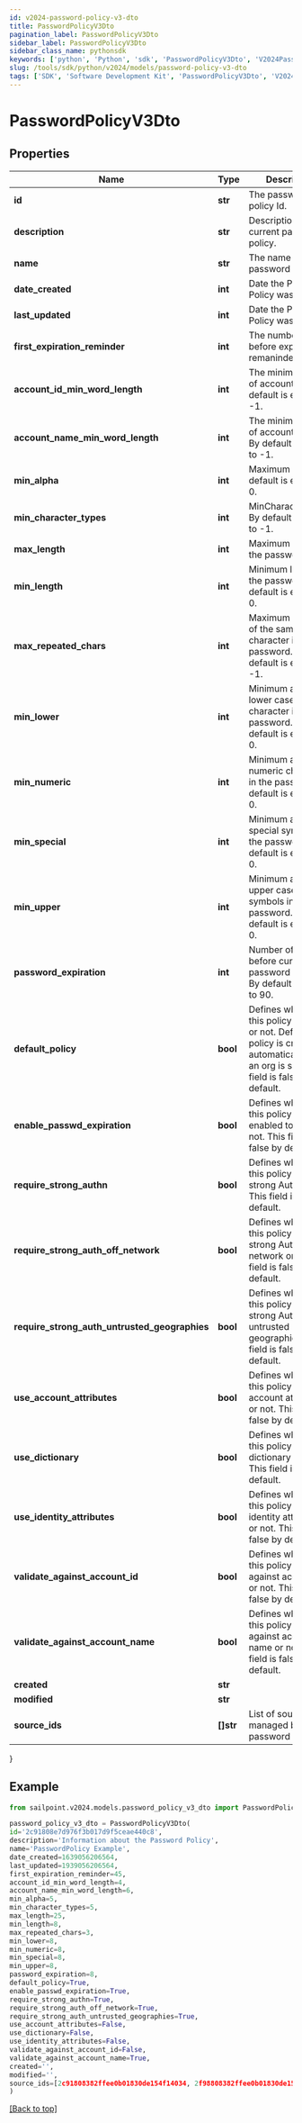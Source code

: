 ```yaml
---
id: v2024-password-policy-v3-dto
title: PasswordPolicyV3Dto
pagination_label: PasswordPolicyV3Dto
sidebar_label: PasswordPolicyV3Dto
sidebar_class_name: pythonsdk
keywords: ['python', 'Python', 'sdk', 'PasswordPolicyV3Dto', 'V2024PasswordPolicyV3Dto'] 
slug: /tools/sdk/python/v2024/models/password-policy-v3-dto
tags: ['SDK', 'Software Development Kit', 'PasswordPolicyV3Dto', 'V2024PasswordPolicyV3Dto']
---
```


# PasswordPolicyV3Dto


## Properties

Name | Type | Description | Notes
------------ | ------------- | ------------- | -------------
**id** | **str** | The password policy Id. | [optional] 
**description** | **str** | Description for current password policy. | [optional] 
**name** | **str** | The name of the password policy. | [optional] 
**date_created** | **int** | Date the Password Policy was created. | [optional] 
**last_updated** | **int** | Date the Password Policy was updated. | [optional] 
**first_expiration_reminder** | **int** | The number of days before expiration remaninder. | [optional] 
**account_id_min_word_length** | **int** | The minimun length of account Id. By default is equals to -1. | [optional] 
**account_name_min_word_length** | **int** | The minimun length of account name. By default is equals to -1. | [optional] 
**min_alpha** | **int** | Maximum alpha. By default is equals to 0. | [optional] 
**min_character_types** | **int** | MinCharacterTypes. By default is equals to -1. | [optional] 
**max_length** | **int** | Maximum length of the password. | [optional] 
**min_length** | **int** | Minimum length of the password. By default is equals to 0. | [optional] 
**max_repeated_chars** | **int** | Maximum repetition of the same character in the password. By default is equals to -1. | [optional] 
**min_lower** | **int** | Minimum amount of lower case character in the password. By default is equals to 0. | [optional] 
**min_numeric** | **int** | Minimum amount of numeric characters in the password. By default is equals to 0. | [optional] 
**min_special** | **int** | Minimum amount of special symbols in the password. By default is equals to 0. | [optional] 
**min_upper** | **int** | Minimum amount of upper case symbols in the password. By default is equals to 0. | [optional] 
**password_expiration** | **int** | Number of days before current password expires. By default is equals to 90. | [optional] 
**default_policy** | **bool** | Defines whether this policy is default or not. Default policy is created automatically when an org is setup. This field is false by default. | [optional] [default to False]
**enable_passwd_expiration** | **bool** | Defines whether this policy is enabled to expire or not. This field is false by default. | [optional] [default to False]
**require_strong_authn** | **bool** | Defines whether this policy require strong Auth or not. This field is false by default. | [optional] [default to False]
**require_strong_auth_off_network** | **bool** | Defines whether this policy require strong Auth of network or not. This field is false by default. | [optional] [default to False]
**require_strong_auth_untrusted_geographies** | **bool** | Defines whether this policy require strong Auth for untrusted geographies. This field is false by default. | [optional] [default to False]
**use_account_attributes** | **bool** | Defines whether this policy uses account attributes or not. This field is false by default. | [optional] [default to False]
**use_dictionary** | **bool** | Defines whether this policy uses dictionary or not. This field is false by default. | [optional] [default to False]
**use_identity_attributes** | **bool** | Defines whether this policy uses identity attributes or not. This field is false by default. | [optional] [default to False]
**validate_against_account_id** | **bool** | Defines whether this policy validate against account id or not. This field is false by default. | [optional] [default to False]
**validate_against_account_name** | **bool** | Defines whether this policy validate against account name or not. This field is false by default. | [optional] [default to False]
**created** | **str** |  | [optional] 
**modified** | **str** |  | [optional] 
**source_ids** | **[]str** | List of sources IDs managed by this password policy. | [optional] 
}

## Example

```python
from sailpoint.v2024.models.password_policy_v3_dto import PasswordPolicyV3Dto

password_policy_v3_dto = PasswordPolicyV3Dto(
id='2c91808e7d976f3b017d9f5ceae440c8',
description='Information about the Password Policy',
name='PasswordPolicy Example',
date_created=1639056206564,
last_updated=1939056206564,
first_expiration_reminder=45,
account_id_min_word_length=4,
account_name_min_word_length=6,
min_alpha=5,
min_character_types=5,
max_length=25,
min_length=8,
max_repeated_chars=3,
min_lower=8,
min_numeric=8,
min_special=8,
min_upper=8,
password_expiration=8,
default_policy=True,
enable_passwd_expiration=True,
require_strong_authn=True,
require_strong_auth_off_network=True,
require_strong_auth_untrusted_geographies=True,
use_account_attributes=False,
use_dictionary=False,
use_identity_attributes=False,
validate_against_account_id=False,
validate_against_account_name=True,
created='',
modified='',
source_ids=[2c91808382ffee0b01830de154f14034, 2f98808382ffee0b01830de154f12134]
)

```
[[Back to top]](#) 


